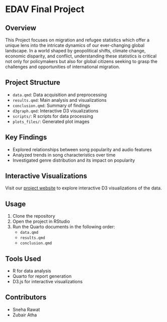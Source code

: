 # EDAV Final Project

## Overview

This Project focuses on migration and refugee statistics which offer a unique lens into the intricate dynamics of our ever-changing global landscape. In a world shaped by geopolitical shifts, climate change, economic disparity, and conflict, understanding these statistics is critical not only for policymakers but also for global citizens seeking to grasp the challenges and opportunities of international migration.

## Project Structure
- `data.qmd`: Data acquisition and preprocessing
- `results.qmd`: Main analysis and visualizations
- `conclusion.qmd`: Summary of findings
- `d3graph.qmd`: Interactive D3 visualizations
- `scripts/`: R scripts for data processing
- `plots_files/`: Generated plot images

## Key Findings
- Explored relationships between song popularity and audio features
- Analyzed trends in song characteristics over time
- Investigated genre distribution and its impact on popularity

## Interactive Visualizations
Visit our [project website](https://sneha1012.github.io/EDAV-FINAL-PROJECT/) to explore interactive D3 visualizations of the data.

## Usage
1. Clone the repository
2. Open the project in RStudio
3. Run the Quarto documents in the following order:
   - `data.qmd`
   - `results.qmd`
   - `conclusion.qmd`

## Tools Used
- R for data analysis
- Quarto for report generation
- D3.js for interactive visualizations

## Contributors
- Sneha Rawat
- Zubair Atha





